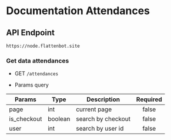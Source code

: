 # Documentation Attendances

## API Endpoint

```
https://node.flattenbot.site
```
### Get data attendances

- GET `/attendances`

- Params query

| **Params**          | **Type**      | **Description**       | **Required** |
| ------------------- | ------------- | --------------------- | :----------: |
| page                | int           | current page          | false        |
| is_checkout         | boolean       | search by checkout    | false        |
| user                | int           | search by user id     | false        |